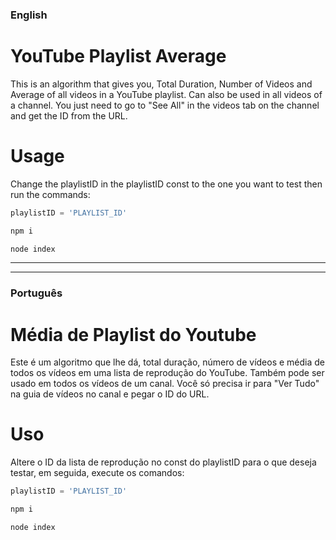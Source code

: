 ### English

# YouTube Playlist Average

This is an algorithm that gives you, Total Duration, Number of Videos and Average of all videos in a YouTube playlist.
Can also be used in all videos of a channel. You just need to go to "See All" in the videos tab on the channel and get the ID from the URL.


# Usage

Change the playlistID in the playlistID const to the one you want to test then run the commands:

```javascript
playlistID = 'PLAYLIST_ID'
```

```cmd
npm i

node index
```


---
---


### Português

# Média de Playlist do Youtube

Este é um algoritmo que lhe dá, total duração, número de vídeos e média de todos os vídeos em uma lista de reprodução do YouTube.
Também pode ser usado em todos os vídeos de um canal. Você só precisa ir para "Ver Tudo" na guia de vídeos no canal e pegar o ID do URL.


# Uso

Altere o ID da lista de reprodução no const do playlistID para o que deseja testar, em seguida, execute os comandos:

```javascript
playlistID = 'PLAYLIST_ID'
```

```cmd
npm i

node index
```
